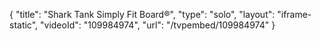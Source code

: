 {
    "title": "Shark Tank Simply Fit Board&reg;",
    "type": "solo",
    "layout": "iframe-static",
    "videoId": "109984974",
    "url": "\/tvpembed\/109984974"
}